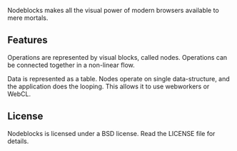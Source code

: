 Nodeblocks makes all the visual power of modern browsers available to mere mortals.

Features
--------
Operations are represented by visual blocks, called nodes. Operations can be 
connected together in a non-linear flow.

Data is represented as a table. Nodes operate on single data-structure, and 
the application does the looping. This allows it to use webworkers or WebCL.

License
-------
Nodeblocks is licensed under a BSD license. Read the LICENSE file for details.
